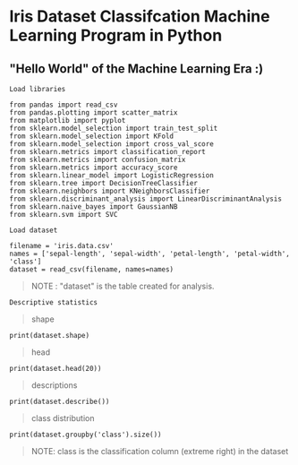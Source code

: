 # Iris Dataset Classifcation Machine Learning Program in Python
## "Hello World" of the Machine Learning Era :)

`Load libraries`

```
from pandas import read_csv
from pandas.plotting import scatter_matrix
from matplotlib import pyplot
from sklearn.model_selection import train_test_split
from sklearn.model_selection import KFold
from sklearn.model_selection import cross_val_score
from sklearn.metrics import classification_report
from sklearn.metrics import confusion_matrix
from sklearn.metrics import accuracy_score
from sklearn.linear_model import LogisticRegression
from sklearn.tree import DecisionTreeClassifier
from sklearn.neighbors import KNeighborsClassifier
from sklearn.discriminant_analysis import LinearDiscriminantAnalysis
from sklearn.naive_bayes import GaussianNB
from sklearn.svm import SVC
```

`Load dataset`

```
filename = 'iris.data.csv'
names = ['sepal-length', 'sepal-width', 'petal-length', 'petal-width', 'class']
dataset = read_csv(filename, names=names)
```
> NOTE : "dataset" is the table created for analysis.

`Descriptive statistics`

> shape
```
print(dataset.shape)
```
> head
```
print(dataset.head(20))
```
> descriptions
```
print(dataset.describe())
```
> class distribution
```
print(dataset.groupby('class').size())
```
> NOTE: class is the classification column (extreme right) in the dataset

